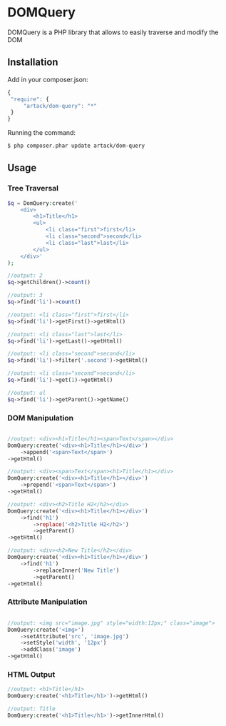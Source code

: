 DOMQuery
========

DOMQuery is a PHP library that allows to easily traverse and modify the DOM

Installation
------------

Add in your composer.json:

```js
{
 "require": {
     "artack/dom-query": "*"
 }
}
```

Running the command:

``` bash
$ php composer.phar update artack/dom-query
```

Usage
-------
### Tree Traversal
``` php
$q = DomQuery:create('
    <div>
        <h1>Title</h1>
        <ul>
            <li class="first">first</li>
            <li class="second">second</li>
            <li class="last">last</li>
        </ul>
    </div>'
);

//output: 2
$q->getChildren()->count()

//output: 3
$q->find('li')->count() 

//output: <li class="first">first</li>
$q->find('li')->getFirst()->getHtml()

//output: <li class="last">last</li>
$q->find('li')->getLast()->getHtml()

//output: <li class="second">second</li>
$q->find('li')->filter('.second')->getHtml()

//output: <li class="second">second</li>
$q->find('li')->get(1)->getHtml()

//output: ul
$q->find('li')->getParent()->getName()
```

### DOM Manipulation
``` php

//output: <div><h1>Title</h1><span>Text</span></div>
DomQuery:create('<div><h1>Title</h1></div>')
    ->append('<span>Text</span>')
->getHtml()

//output: <div><span>Text</span><h1>Title</h1></div>
DomQuery:create('<div><h1>Title</h1></div>')
    ->prepend('<span>Text</span>')
->getHtml()

//output: <div><h2>Title H2</h2></div>
DomQuery:create('<div><h1>Title</h1></div>')
    ->find('h1')
        ->replace('<h2>Title H2</h2>')
        ->getParent()
->getHtml()

//output: <div><h2>New Title</h2></div>
DomQuery:create('<div><h1>Title</h1></div>')
    ->find('h1')
        ->replaceInner('New Title')
        ->getParent()
->getHtml()

```
### Attribute Manipulation
``` php

//output: <img src="image.jpg" style="width:12px;" class="image">
DomQuery:create('<img>')
    ->setAttribute('src', 'image.jpg')
    ->setStyle('width', '12px')
    ->addClass('image')
->getHtml()
```

### HTML Output
``` php
//output: <h1>Title</h1>
DomQuery:create('<h1>Title</h1>')->getHtml()

//output: Title
DomQuery:create('<h1>Title</h1>')->getInnerHtml()
```